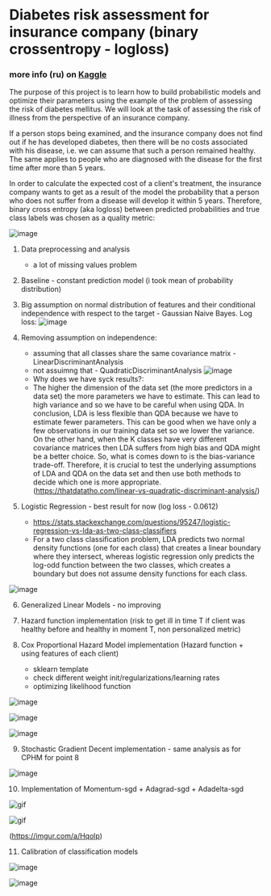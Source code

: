# Diabetes risk assessment for insurance company (binary crossentropy - logloss)

### more info (ru) on [Kaggle](https://www.kaggle.com/c/competition-2-yandex-shad-spring-2021)

The purpose of this project is to learn how to build probabilistic models and optimize their parameters using the example of the problem of assessing
the risk of diabetes mellitus. We will look at the task of assessing the risk of illness from the perspective of an insurance company.

If a person stops being examined, and the insurance company does not find out if he has developed diabetes, then there will be no costs associated with his disease,
i.e. we can assume that such a person remained healthy. The same applies to people who are diagnosed with the disease for the first time after more than 5 years.

In order to calculate the expected cost of a client's treatment, the insurance company wants to get as a result of the model the probability that 
a person who does not suffer from a disease will develop it within 5 years. Therefore, binary cross entropy (aka logloss) between predicted probabilities 
and true class labels was chosen as a quality metric:

![image](https://user-images.githubusercontent.com/33278581/152930406-a63d8a47-d052-491f-addd-955f5d1872d8.png)

1. Data preprocessing and analysis
   - a lot of missing values problem
2. Baseline - constant prediction model (i took mean of probability distribution)
3. Big assumption on normal distribution of features and their conditional independence with respect to the target - Gaussian Naive Bayes. Log loss:
![image](https://user-images.githubusercontent.com/33278581/152932435-180ea076-6858-4dcf-98ef-94c35168072c.png)
4. Removing assumption on independence:
   - assuming that all classes share the same covariance matrix - LinearDiscriminantAnalysis
   - not assuimng that - QuadraticDiscriminantAnalysis
![image](https://user-images.githubusercontent.com/33278581/152933152-c7d33679-340e-4c78-8588-176a67fc1db2.png)
   - Why does we have syck results?:
   - The higher the dimension of the data set (the more predictors in a data set) the more parameters we have to estimate. This can lead to high variance and so we have to be careful when using QDA. In conclusion, LDA is less flexible than QDA because we have to estimate fewer parameters. This can be good when we have only a few observations in our training data set so we lower the variance. On the other hand, when the K classes have very different covariance matrices then LDA suffers from high bias and QDA might be a better choice. So, what is comes down to is the bias-variance trade-off. Therefore, it is crucial to test the underlying assumptions of LDA and QDA on the data set and then use both methods to decide which one is more appropriate. (https://thatdatatho.com/linear-vs-quadratic-discriminant-analysis/)

5. Logistic Regression - best result for now (log loss - 0.0612)
   - https://stats.stackexchange.com/questions/95247/logistic-regression-vs-lda-as-two-class-classifiers
   - For a two class classification problem, LDA predicts two normal density functions (one for each class) that creates a linear boundary where they intersect, whereas logistic regression only predicts the log-odd function between the two classes, which creates a boundary but does not assume density functions for each class.

![image](https://user-images.githubusercontent.com/33278581/152933913-568e8ad6-83f1-46ef-ad9e-4de057fc33f9.png)

6. Generalized Linear Models - no improving

7. Hazard function implementation (risk to get ill in time T if client was healthy before and healthy in moment T, non personalized metric)

8. Cox Proportional Hazard Model implementation (Hazard function + using features of each client)
   - sklearn template
   - check different weight init/regularizations/learning rates
   - optimizing likelihood function

![image](https://user-images.githubusercontent.com/33278581/152935069-70e7efc0-62ba-465d-b894-5b83622796fd.png)

![image](https://user-images.githubusercontent.com/33278581/152935262-d94c5a5d-94eb-444c-a57b-01d572a79f3c.png)

![image](https://user-images.githubusercontent.com/33278581/152935389-11bd36df-ddf8-4da2-a799-76b0c849bd65.png)

9. Stochastic Gradient Decent implementation - same analysis as for CPHM for point 8

![image](https://user-images.githubusercontent.com/33278581/152935625-bfbfb9dc-e517-4cbd-82fe-3690c0890707.png)

10. Implementation of Momentum-sgd + Adagrad-sgd + Adadelta-sgd

![gif](https://i.imgur.com/2dKCQHh.gif)

![gif](https://i.imgur.com/pD0hWu5.gif)

(https://imgur.com/a/Hqolp)

11. Calibration of classification models

![image](https://user-images.githubusercontent.com/33278581/152938623-9d8bfc00-2de0-4f29-bb67-ae2d5c604a22.png)

![image](https://user-images.githubusercontent.com/33278581/152938658-1e9b40bb-3800-4051-9e47-9f50dceeba88.png)





